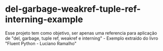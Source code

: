 # del-garbage-weakref-tuple-ref-interning-example
Esse projeto tem como objetivo, ser apenas uma referencia para aplicação de "del, garbage, tuple ref, weakref e interning" - Exemplo extraído do livro "Fluent Python - Luciano Ramalho"
